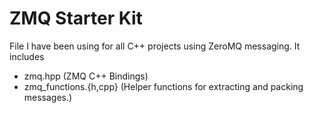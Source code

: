 # ZMQ Starter Kit

File I have been using for all C++ projects using ZeroMQ messaging. It includes

* zmq.hpp (ZMQ C++ Bindings)
* zmq_functions.{h,cpp} (Helper functions for extracting and packing messages.)
